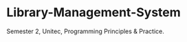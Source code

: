 Library-Management-System
=========================

Semester 2, Unitec, Programming Principles &amp; Practice.
